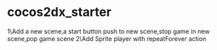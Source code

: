 # cocos2dx_starter

1\Add a new scene,a start button push to new scene,stop game in new scene,pop game scene
2\Add Sprite player with repeatForever action
